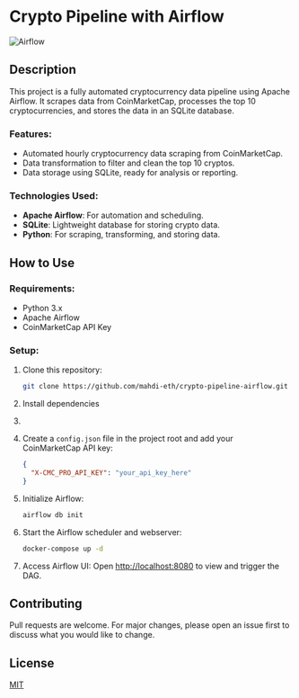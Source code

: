 # Crypto Pipeline with Airflow

![Airflow](https://img.shields.io/badge/Apache%20Airflow-cryptocurrency-blue.svg)

## Description
This project is a fully automated cryptocurrency data pipeline using Apache Airflow. It scrapes data from CoinMarketCap, processes the top 10 cryptocurrencies, and stores the data in an SQLite database.

### Features:
- Automated hourly cryptocurrency data scraping from CoinMarketCap.
- Data transformation to filter and clean the top 10 cryptos.
- Data storage using SQLite, ready for analysis or reporting.

### Technologies Used:
- **Apache Airflow**: For automation and scheduling.
- **SQLite**: Lightweight database for storing crypto data.
- **Python**: For scraping, transforming, and storing data.

## How to Use

### Requirements:
- Python 3.x
- Apache Airflow
- CoinMarketCap API Key

### Setup:
1. Clone this repository:
   ```bash
   git clone https://github.com/mahdi-eth/crypto-pipeline-airflow.git
   ```
2. Install dependencies
3. 
4. Create a `config.json` file in the project root and add your CoinMarketCap API key:
   ```json
   {
     "X-CMC_PRO_API_KEY": "your_api_key_here"
   }
   ```

5. Initialize Airflow:
   ```bash
   airflow db init
   ```

6. Start the Airflow scheduler and webserver:
   ```bash
   docker-compose up -d
   ```

7. Access Airflow UI: Open [http://localhost:8080](http://localhost:8080) to view and trigger the DAG.

## Contributing
Pull requests are welcome. For major changes, please open an issue first to discuss what you would like to change.

## License
[MIT](https://choosealicense.com/licenses/mit/)
